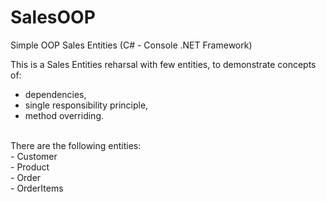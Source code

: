 # SalesOOP
Simple OOP Sales Entities (C# - Console .NET Framework)

This is a Sales Entities reharsal with few entities, to demonstrate concepts of:
- dependencies, <br>
- single responsibility principle, <br>
- method overriding.<br>
<br>
There are the following entities:<br>
- Customer<br>
- Product<br>
- Order<br>
- OrderItems<br>
